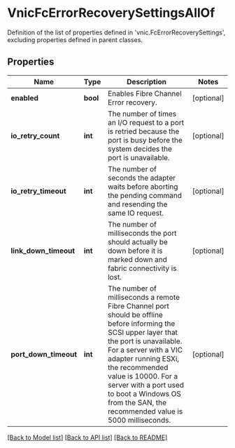 # VnicFcErrorRecoverySettingsAllOf

Definition of the list of properties defined in 'vnic.FcErrorRecoverySettings', excluding properties defined in parent classes.
## Properties
Name | Type | Description | Notes
------------ | ------------- | ------------- | -------------
**enabled** | **bool** | Enables Fibre Channel Error recovery. | [optional] 
**io_retry_count** | **int** | The number of times an I/O request to a port is retried because the port is busy before the system decides the port is unavailable. | [optional] 
**io_retry_timeout** | **int** | The number of seconds the adapter waits before aborting the pending command and resending the same IO request. | [optional] 
**link_down_timeout** | **int** | The number of milliseconds the port should actually be down before it is marked down and fabric connectivity is lost. | [optional] 
**port_down_timeout** | **int** | The number of milliseconds a remote Fibre Channel port should be offline before informing the SCSI upper layer that the port is unavailable. For a server with a VIC adapter running ESXi, the recommended value is 10000. For a server with a port used to boot a Windows OS from the SAN, the recommended value is 5000 milliseconds. | [optional] 

[[Back to Model list]](../README.md#documentation-for-models) [[Back to API list]](../README.md#documentation-for-api-endpoints) [[Back to README]](../README.md)


